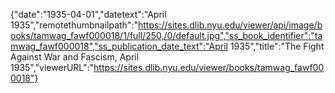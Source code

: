 {"date":"1935-04-01","datetext":"April 1935","remotethumbnailpath":"https://sites.dlib.nyu.edu/viewer/api/image/books/tamwag_fawf000018/1/full/250,/0/default.jpg","ss_book_identifier":"tamwag_fawf000018","ss_publication_date_text":"April 1935","title":"The Fight Against War and Fascism, April 1935","viewerURL":"https://sites.dlib.nyu.edu/viewer/books/tamwag_fawf000018"}